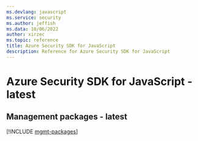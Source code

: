 ```yaml
---
ms.devlang: javascript
ms.service: security
ms.author: jeffish
ms.data: 10/06/2022
author: xirzec
ms.topic: reference
title: Azure Security SDK for JavaScript
description: Reference for Azure Security SDK for JavaScript
---
```

# Azure Security SDK for JavaScript - latest

## Management packages - latest
[!INCLUDE [mgmt-packages](security-mgmt-index.md)]